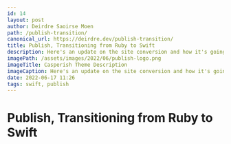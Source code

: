 ```yaml
---
id: 14
layout: post
author: Deirdre Saoirse Moen
path: /publish-transition/
canonical_url: https://deirdre.dev/publish-transition/
title: Publish, Transitioning from Ruby to Swift
description: Here's an update on the site conversion and how it's going.
imagePath: /assets/images/2022/06/publish-logo.png
imageTitle: Casperish Theme Description
imageCaption: Here's an update on the site conversion and how it's going.
date: 2022-06-17 11:26
tags: swift, publish
---
```

#  Publish, Transitioning from Ruby to Swift

